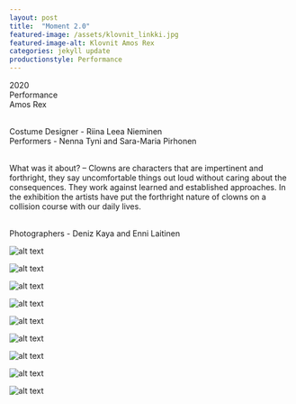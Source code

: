 ```yaml
---
layout: post
title:  "Moment 2.0"
featured-image: /assets/klovnit_linkki.jpg
featured-image-alt: Klovnit Amos Rex
categories: jekyll update
productionstyle: Performance
---
```

  2020  
  Performance   
  Amos Rex  
  <br/>
<p></p>

  Costume Designer - Riina Leea Nieminen  
  Performers - Nenna Tyni and Sara-Maria Pirhonen  
  <br/>

<div class="post-text-alone">  
  What was it about? – Clowns are characters that are impertinent and forthright, they say uncomfortable things out loud without caring about the consequences. They work against learned and established approaches. In the exhibition the artists have put the forthright nature of clowns on a collision course with our daily lives.  
<p></p>
  <!--<em>What was important for me? - Our working group was small which made the process intensive and personal. It was fascinating to work with the characteristics of clowns. They have a long history in Western culture and we wanted to be connected to it but at the same time we wanted to create something contemporary and something that represents us as an artists. Feathers started it all for us.</em>-->  
</div>  
<p></p>

  <br/>
  Photographers - Deniz Kaya and Enni Laitinen  


![alt text](/assets/projects/klovnit3.jpg)

![alt text](/assets/projects/klovnit9.jpg)

![alt text](/assets/projects/klovnit5.jpg)

![alt text](/assets/projects/klovnit1.jpg)

![alt text](/assets/projects/klovnit2.jpg)

![alt text](/assets/projects/klovnit6.jpg)

![alt text](/assets/projects/klovnit7.jpg)

![alt text](/assets/projects/klovnit8.jpg)

![alt text](/assets/projects/klovnit4.jpg)
